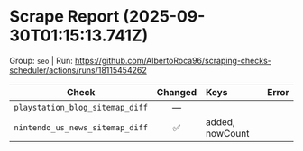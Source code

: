 # Scrape Report (2025-09-30T01:15:13.741Z)

Group: `seo`  |  Run: https://github.com/AlbertoRoca96/scraping-checks-scheduler/actions/runs/18115454262

| Check | Changed | Keys | Error |
|---|:---:|:--|:--|
| `playstation_blog_sitemap_diff` | — |  |  |
| `nintendo_us_news_sitemap_diff` | ✅ | added, nowCount |  |
